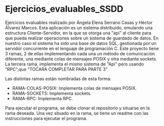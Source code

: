 # Ejercicios_evaluables_SSDD
Ejercicios evaluables realizado por Ángela Elena Serrano Casas y Héctor Álvarez Marcos. Esta aplicación es un sistema
distribuido, emulando una estructura Cliente-Servidor, en la que se otorga una "api" al cliente para que pueda realizar
operaciones sobre un sistema de guardado de datos. En nuestro caso el sistema ha sido una base de datos SQL, gestionada
por un servidor concurrente en el lenguaje de programación C. Este proyecto tiene 3 ramas, 2 de ellas implementando cada
una un método de comunicación diferente, una mediante colas de mensajes POSIX y otra mediante sockets. La tercera rama,
implementa el mismo sistema de "Api" pero usando "RPC",que "TOCARA COMPLETAR PARA PARTE 3"

Las distintas ramas están nombradas de esta forma:
- RAMA-COLAS-POSIX: Implementa colas de mensajes POSIX.
- RAMA-SOCKETS: Implementa sockets.
- RAMA-RPC: Implementa RPC.

Para ejecutar el programa, se debe clonar el repositorio y situarse en la rama deseada. Una vez situado en la rama, se 
tiene un readme con las instrucciones para ejecutar el programa.

